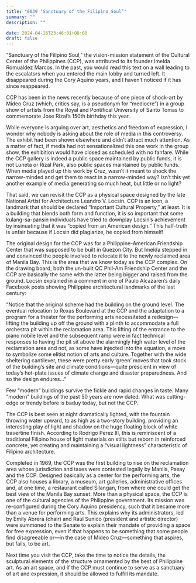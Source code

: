 ```yaml
---
title: "0039 ‘Sanctuary of the Filipino Soul’"
summary: ""
description: ""

date: 2024-04-16T23:46:01+08:00
draft: false
---
```


“Sanctuary of the Filipino Soul,” the vision-mission statement of the Cultural Center of the Philippines (CCP), was attributed to its founder Imelda Romualdez Marcos. In the past, you would read this text on a wall leading to the escalators when you entered the main lobby and turned left. It disappeared during the Cory Aquino years, and I haven’t noticed if it has since reappeared.

CCP has been in the news recently because of one piece of shock-art by Mideo Cruz (which, critics say, is a pseudonym for “mediocre”) in a group show of artists from the Royal and Pontifical University of Santo Tomas to commemorate Jose Rizal’s 150th birthday this year.

While everyone is arguing over art, aesthetics and freedom of expression, I wonder why nobody is asking about the role of media in this controversy. The exhibit had been shown elsewhere and didn’t attract much attention. As a matter of fact, if media had not sensationalized this one work in the group show, the exhibition would have closed as scheduled with no fanfare. While the CCP gallery is indeed a public space maintained by public funds, it is not Luneta or Rizal Park, also public spaces maintained by public funds. When media played up this work by Cruz, wasn’t it meant to shock the narrow-minded and get them to react in a narrow-minded way? Isn’t this yet another example of media generating so much heat, but little or no light?

That said, we can revisit the CCP as a physical space designed by the late National Artist for Architecture Leandro V. Locsin. CCP is an icon, a landmark that should be declared “Important Cultural Property,” at least. It is a building that blends both form and function, it is so important that some kulang-sa-pansin individuals have tried to downplay Locsin’s achievement by insinuating that it was “copied from an American design.” This half-truth is unfair because if Locsin did plagiarize, he copied from himself!

The original design for the CCP was for a Philippine-American Friendship Center that was supposed to be built in Quezon City. But Imelda stepped in and convinced the people involved to relocate it to the newly reclaimed area of Manila Bay. This is the area that we know today as the CCP complex. On the drawing board, both the un-built QC Phil-Am Friendship Center and the CCP are basically the same with the latter being bigger and raised from the ground. Locsin explained in a comment in one of Paulo Alcazaren’s daily Facebook posts showing Philippine architectural landmarks of the last century:

“Notice that the original scheme had the building on the ground level. The eventual relocation to Roxas Boulevard at the CCP and the adaptation to a program for a theater for the performing arts necessitated a redesign—lifting the building up off the ground with a plinth to accommodate a full orchestra pit within the reclamation area. This lifting of the entrance to the piano nobile level and the subsequent ramp were in fact technical responses to having the pit sit above the alarmingly high water level of the reclamation area and not, as some have injected into the equation, a move to symbolize some elitist notion of arts and culture. Together with the wide sheltering cantilever, these were pretty early ‘green’ moves that took stock of the building’s site and climate conditions—quite prescient in view of today’s hot-plate issues of climate change and disaster preparedness. And so the design endures…”

Few “modern” buildings survive the fickle and rapid changes in taste. Many “modern” buildings of the past 50 years are now dated. What was  cutting-edge or trendy before is baduy today, but not the CCP.

The CCP is best seen at night dramatically lighted, with the fountain throwing water upward, to as high as a two-story building, providing an interesting play of light and shadow on the huge floating block of white travertine finish. According to Rodrigo Perez III, this is reminiscent of a traditional Filipino house of light materials on stilts but reborn in reinforced concrete, yet creating and maintaining a “visual lightness” characteristic of Filipino architecture.

Completed in 1969, the CCP was the first building to rise on the reclamation area whose jurisdiction and taxes were contested legally by Manila, Pasay and the CCP. Designed basically as a center for the performing arts, the CCP also houses a library, a museum, art galleries, administrative offices and, at one time, a restaurant called Silangan, from where one could get the best view of the Manila Bay sunset. More than a physical space, the CCP is one of the cultural agencies of the Philippine government. Its mission was re-configured during the Cory Aquino presidency, such that it became more than a venue for performing arts. This explains why its administrators, led by Emily Abrera (chair) and Raul Sunico (president and artistic director) were summoned to the Senate to explain their mandate of providing a space for free expression, even if that happens to be something that some people find disagreeable or—in the case of Mideo Cruz—something that aspires, but fails, to be art.

Next time you visit the CCP, take the time to notice the details, the sculptural elements of the structure ornamented by the best of Philippine art. As an art space, and if the CCP must continue to serve as a sanctuary of art and expression, it should be allowed to fulfill its mandate.
